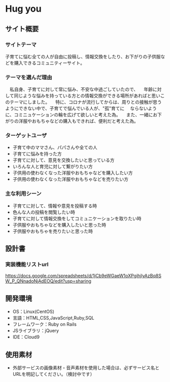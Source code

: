 #  Hug you

## サイト概要


### サイトテーマ
子育てに悩む全ての人が自由に投稿し、情報交換をしたり、お下がりの子供服などを購入できるコミュニティーサイト。

### テーマを選んだ理由
　私自身、子育てに対して常に悩み、不安な中過ごしていたので、
　年齢に対して同じような悩みを持っている方との情報交換ができる場所があればと思いこのテーマにしました。
　特に、コロナが流行してからは、周りとの接触が思うようにできない中で、子育てで悩んでいる人が、"孤"育てに
　ならないように、コミニュケーションの輪を広げて欲しいと考えた為。
　また、一緒にお下がりの洋服やおもちゃなどの購入もできれば、便利だと考えた為。

### ターゲットユーザ
- 子育て中のママさん、パパさんや全ての人
- 子育てに悩みを持った方
- 子育てに対して、意見を交換したいと思っている方
- いろんな人と育児に対して繋がりたい方
- 子供用の使わなくなった洋服やおもちゃなどを購入したい方
- 子供用の使わなくなった洋服やおもちゃなどを売りたい方

### 主な利用シーン
- 子育てに対して、情報や意見を投稿する時
- 色んな人の投稿を閲覧したい時
- 子育てに対して情報交換をしてコミュニケーションを取りたい時
- 子供服やおもちゃなどを購入したいと思った時
- 子供服やおもちゃを売りたいと思った時

## 設計書
### 実装機能リストurl
https://docs.google.com/spreadsheets/d/1jCb9eWGaeW1oXPgihjlyAzBq8SW_P_QNnadoNjAdEOQ/edit?usp=sharing

## 開発環境
- OS：Linux(CentOS)
- 言語：HTML,CSS,JavaScript,Ruby,SQL
- フレームワーク：Ruby on Rails
- JSライブラリ：jQuery
- IDE：Cloud9

## 使用素材
- 外部サービスの画像素材・音声素材を使用した場合は、必ずサービス名とURLを明記してください。（検討中です）
